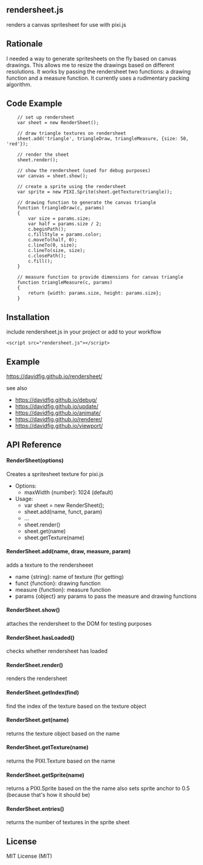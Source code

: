## rendersheet.js
renders a canvas spritesheet for use with pixi.js

## Rationale
I needed a way to generate spritesheets on the fly based on canvas drawings. This allows me to resize the drawings based on different resolutions. It works by passing the rendersheet two functions: a drawing function and a measure function. It currently uses a rudimentary packing algorithm.

## Code Example

        // set up rendersheet
        var sheet = new RenderSheet();

        // draw triangle textures on rendersheet
        sheet.add('triangle', triangleDraw, triangleMeasure, {size: 50, 'red'});

        // render the sheet
        sheet.render();

        // show the rendersheet (used for debug purposes)
        var canvas = sheet.show();

        // create a sprite using the rendersheet
        var sprite = new PIXI.Sprite(sheet.getTexture(triangle));

        // drawing function to generate the canvas triangle
        function triangleDraw(c, params)
        {
            var size = params.size;
            var half = params.size / 2;
            c.beginPath();
            c.fillStyle = params.color;
            c.moveTo(half, 0);
            c.lineTo(0, size);
            c.lineTo(size, size);
            c.closePath();
            c.fill();
        }

        // measure function to provide dimensions for canvas triangle
        function triangleMeasure(c, params)
        {
            return {width: params.size, height: params.size};
        }

## Installation
include rendersheet.js in your project or add to your workflow

    <script src="rendersheet.js"></script>

## Example
https://davidfig.github.io/rendersheet/

see also

* https://davidfig.github.io/debug/
* https://davidfig.github.io/update/
* https://davidfig.github.io/animate/
* https://davidfig.github.io/renderer/
* https://davidfig.github.io/viewport/

## API Reference

#### RenderSheet(options)
Creates a spritesheet texture for pixi.js
* Options:
  - maxWidth {number}: 1024 (default)
* Usage:
  - var sheet = new RenderSheet();
  - sheet.add(name, funct, param)
  - ...
  - sheet.render()
  - sheet.get(name)
  - sheet.getTexture(name)

#### RenderSheet.add(name, draw, measure, param)
adds a texture to the rendersheeet
* name {string}: name of texture (for getting)
* funct {function}: drawing function
* measure {function}: measure function
* params {object} any params to pass the measure and drawing functions

#### RenderSheet.show()
attaches the rendersheet to the DOM for testing purposes

#### RenderSheet.hasLoaded()
checks whether rendersheet has loaded

#### RenderSheet.render()
renders the rendersheet

#### RenderSheet.getIndex(find)
find the index of the texture based on the texture object

#### RenderSheet.get(name)
returns the texture object based on the name

#### RenderSheet.getTexture(name)
returns the PIXI.Texture based on the name

#### RenderSheet.getSprite(name)
returns a PIXI.Sprite based on the the name
also sets sprite anchor to 0.5 (because that's how it should be)

#### RenderSheet.entries()
returns the number of textures in the sprite sheet

## License
MIT License (MIT)